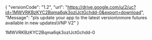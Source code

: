 { "versionCode": "1.2", "url": "https://drive.google.com/u/2/uc?id=1MWVRKBzKYC2Bqma6qk3ozIJctGchdd-0&export=download", "Message": "pls update your app to the latest version\nmore futures available in new updates\VNP V2" }


1MWVRKBzKYC2Bqma6qk3ozIJctGchdd-0
